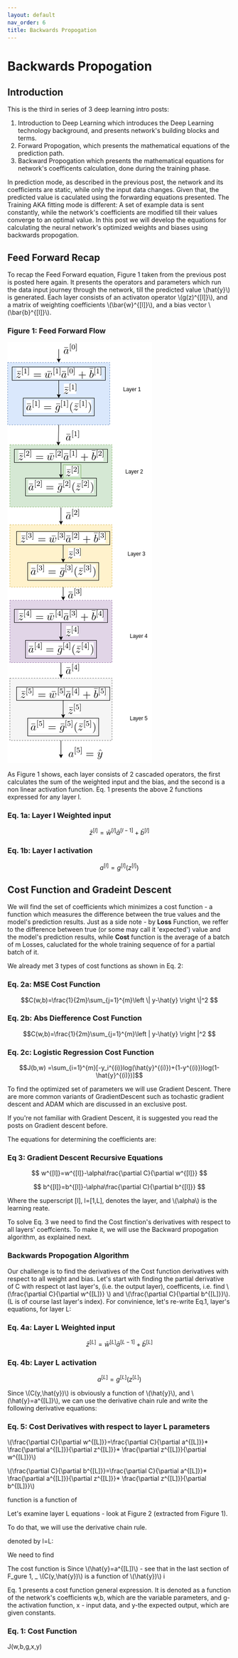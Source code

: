 ```yaml
---
layout: default
nav_order: 6
title: Backwards Propogation
---
```

# Backwards Propogation

## Introduction

This is the third in series of 3 deep learning intro posts:
1. Introduction to Deep Learning which introduces the Deep Learning technology background, and presents network's building blocks and terms.
2. Forward Propogation, which presents the mathematical equations of the prediction path.
3. Backward Propogation which presents the mathematical equations for network's coefficents calculation, done during the training phase.

In prediction mode, as described in the previous post, the network and its coefficients are static, while only the input data changes. Given that, the predicted value is caculated using the forwarding equations presented. The Training AKA fitting mode is different: A set of example data is sent constantly, while the network's coefficients are modified till their values converge to an optimal value.
In this post we will develop the equations for calculating the neural network's optimized weights and biases using backwards propogation. 

## Feed Forward Recap

To recap the Feed Forward equation, Figure 1 taken from the previous post is posted here again. It presents the operators and parameters which run the data input journey through the network, till the predicted value \\(hat{y}\\) is generated. Each layer consists of an activaton operator \\(g(z)^{[l]}\\), and a matrix of weighting coefficients \\(\bar{w}^{[l]}\\), and a bias vector  \\(\bar{b}^{[l]}\\). 

### Figure 1: Feed Forward Flow
![neuron_cascaded_operator](../assets/images/neural-networks/forwarding-vectorized-flow.png)


As Figure 1 shows, each layer consists of 2 cascaded operators, the first calculates the sum of the weighted input and the bias, and the second is a non linear activation function. Eq. 1 presents the above 2 functions expressed for any layer l.

 ### Eq. 1a: Layer l Weighted input
 $$
 \bar{z}^{[l]}=\bar{w}^{[l]}\bar{a}^{[l-1]}+\bar{b}^{[l]}
 $$
 
 ### Eq. 1b: Layer l activation

$$a^{[l]}=
g^{[l]}(z^{[l]})$$



## Cost Function and Gradeint Descent

We will find the set of coefficients which minimizes a cost function - a function which measures the difference between the true values and the model's prediction results. Just as a side note - by **Loss** Function, we reffer to the difference between true (or some may call it 'expected') value and the model's prediction results, while **Cost** function is the average of a batch of m Losses, caluclated for the whole training sequence of for a partial batch of it.

We already met 3 types of cost functions as shown in Eq. 2:

### Eq. 2a: MSE Cost Function

$$C(w,b)=\frac{1}{2m}\sum_{j=1}^{m}\left \| y-\hat{y} \right \|^2
$$

### Eq. 2b: Abs Diefference Cost Function

$$C(w,b)=\frac{1}{2m}\sum_{j=1}^{m}\left | y-\hat{y} \right |^2
$$

### Eq. 2c: Logistic Regression Cost Function

$$J(b,w) =\sum_{i=1}^{m}[-y_i^{(i)}log(\hat{y}^{(i)})+(1-y^{(i)})log(1-\hat{y}^{(i)})]$$


To  find the optimized set of parameters we will use Gradient Descent. There are more common variants of GradientDescent such as tochastic gradient descent and ADAM which are discussed in an exclusive post.

If you're not familiar with Gradient Descent, it is suggested you read the posts on Gradient descent before.

The equations for determining the coefficients are:

### Eq 3: Gradient Descent Recursive Equations

$$
w^{[l]}=w^{[l]}-\alpha\frac{\partial C}{\partial w^{[l]}}
$$

$$
b^{[l]}=b^{[l]}-\alpha\frac{\partial C}{\partial b^{[l]}}
$$

Where the superscript [l], l=[1,L], denotes the layer, and \\(\alpha\\) is the learning reate.

To solve Eq. 3 we need to find the Cost finction's derivatives with respect to all layers' coeffcients. To make it, we will use the Backward propogation algorithm, as explained next.


### Backwards Propogation Algorithm

Our challenge is to find the derivatives of the Cost function derivatives with respect to all weight and bias. Let's start with finding the partial derivative of C with respect ot last layer's, (i.e. the output layer),  coefficents, i.e. find \\(\frac{\partial C}{\partial w^{[L]}}
\\) and \\(\frac{\partial C}{\partial b^{[L]}}\\). (L is of course last layer's index). 
For convinience, let's re-write Eq.1, layer's equations, for layer L:

 ### Eq. 4a: Layer L Weighted input
 $$
 \bar{z}^{[L]}=\bar{w}^{[L]}\bar{a}^{[L-1]}+\bar{b}^{[L]}
 $$
 
 ### Eq. 4b: Layer L activation

$$a^{[L]}=
g^{[L]}(z^{[L]})$$



Since \\(C(y,\hat{y})\\) is obviously a function of \\(\hat{y}\\), and \\(\hat{y}=a^{[L]}\\), we can use the derivative chain rule and write the following derivative equations:

 ### Eq. 5: Cost Derivatives with respect to layer L parameters

 \\(\frac{\partial C}{\partial w^{[L]}}=\frac{\partial C}{\partial a^{[L]}}* \frac{\partial a^{[L]}}{\partial z^{[L]}}* \frac{\partial z^{[L]}}{\partial w^{[L]}}\\)

\\(\frac{\partial C}{\partial b^{[L]}}=\frac{\partial C}{\partial a^{[L]}}* \frac{\partial a^{[L]}}{\partial z^{[L]}}* \frac{\partial z^{[L]}}{\partial b^{[L]}}\\)


function is a function of 






Let's examine layer L equations - look at Figure 2 (extracted from Figure 1).





To do that, we will use the derivative chain rule. 




denoted by l=L:

We need to find 

The cost function is Since  \\(\hat{y}=a^{[L])\\) - see that in the last section of F_gure 1, _ \\(C(y,\hat{y})\\) is a function of \\(\hat{y})\\) i




















Eq. 1 presents a cost function general expression. It is denoted as a function of the network's coefficients w,b, which are the variable parameters, and g-the activation function, x - input data, and y-the expected output, which are given constants.


### Eq. 1: Cost Function

J(w,b,g,x,y) 






















